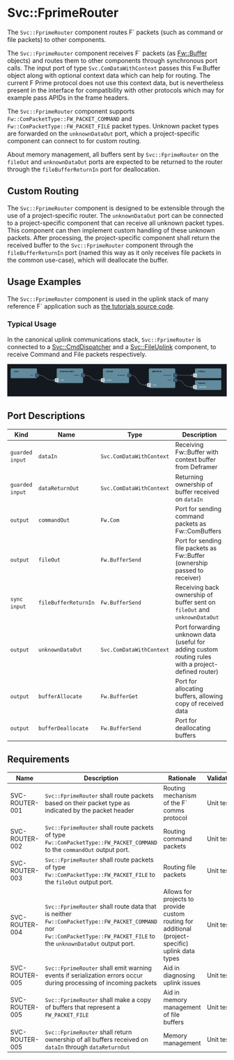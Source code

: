 # Svc::FprimeRouter

The `Svc::FprimeRouter` component routes F´ packets (such as command or file packets) to other components.

The `Svc::FprimeRouter` component receives F´ packets (as [Fw::Buffer](../../../Fw/Buffer/docs/sdd.md) objects) and routes them to other components through synchronous port calls. The input port of type `Svc.ComDataWithContext` passes this Fw.Buffer object along with optional context data which can help for routing. The current F Prime protocol does not use this context data, but is nevertheless present in the interface for compatibility with other protocols which may for example pass APIDs in the frame headers.

The `Svc::FprimeRouter` component supports `Fw::ComPacketType::FW_PACKET_COMMAND` and `Fw::ComPacketType::FW_PACKET_FILE` packet types. Unknown packet types are forwarded on the `unknownDataOut` port, which a project-specific component can connect to for custom routing.

About memory management, all buffers sent by `Svc::FprimeRouter` on the `fileOut` and `unknownDataOut` ports are expected to be returned to the router through the `fileBufferReturnIn` port for deallocation.

## Custom Routing

The `Svc::FprimeRouter` component is designed to be extensible through the use of a project-specific router. The `unknownDataOut` port can be connected to a project-specific component that can receive all unknown packet types. This component can then implement custom handling of these unknown packets. After processing, the project-specific component shall return the received buffer to the `Svc::FprimeRouter` component through the `fileBufferReturnIn` port (named this way as it only receives file packets in the common use-case), which will deallocate the buffer.

## Usage Examples

The `Svc::FprimeRouter` component is used in the uplink stack of many reference F´ application such as [the tutorials source code](https://github.com/fprime-community#tutorials).

### Typical Usage

In the canonical uplink communications stack, `Svc::FprimeRouter` is connected to a [Svc::CmdDispatcher](../../CmdDispatcher/docs/sdd.md) and a [Svc::FileUplink](../../FileUplink/docs/sdd.md) component, to receive Command and File packets respectively.

![uplink_stack](../../FprimeDeframer/docs/img/deframer_uplink_stack.png)

## Port Descriptions

| Kind | Name | Type | Description |
|---|---|---|---|
| `guarded input` | `dataIn` | `Svc.ComDataWithContext` | Receiving Fw::Buffer with context buffer from Deframer 
| `guarded input` | `dataReturnOut` | `Svc.ComDataWithContext` | Returning ownership of buffer received on `dataIn` 
| `output` | `commandOut` | `Fw.Com` | Port for sending command packets as Fw::ComBuffers |
| `output` | `fileOut` | `Fw.BufferSend` | Port for sending file packets as Fw::Buffer (ownership passed to receiver) |
| `sync input` | `fileBufferReturnIn` | `Fw.BufferSend` | Receiving back ownership of buffer sent on `fileOut` and `unknownDataOut` | 
| `output` | `unknownDataOut` | `Svc.ComDataWithContext` | Port forwarding unknown data (useful for adding custom routing rules with a  project-defined router) |
| `output`| `bufferAllocate` | `Fw.BufferGet` | Port for allocating buffers, allowing copy of received data |
| `output`| `bufferDeallocate` | `Fw.BufferSend` | Port for deallocating buffers |

## Requirements

| Name | Description | Rationale | Validation |
|---|---|---|---|
SVC-ROUTER-001 | `Svc::FprimeRouter` shall route packets based on their packet type as indicated by the packet header | Routing mechanism of the F´ comms protocol | Unit test |
SVC-ROUTER-002 | `Svc::FprimeRouter` shall route packets of type `Fw::ComPacketType::FW_PACKET_COMMAND` to the `commandOut` output port. | Routing command packets | Unit test |
SVC-ROUTER-003 | `Svc::FprimeRouter` shall route packets of type `Fw::ComPacketType::FW_PACKET_FILE` to the `fileOut` output port. | Routing file packets | Unit test |
SVC-ROUTER-004 | `Svc::FprimeRouter` shall route data that is neither `Fw::ComPacketType::FW_PACKET_COMMAND` nor `Fw::ComPacketType::FW_PACKET_FILE` to the `unknownDataOut` output port. | Allows for projects to provide custom routing for additional (project-specific) uplink data types | Unit test |
SVC-ROUTER-005 | `Svc::FprimeRouter` shall emit warning events if serialization errors occur during processing of incoming packets | Aid in diagnosing uplink issues | Unit test |
SVC-ROUTER-005 | `Svc::FprimeRouter` shall make a copy of buffers that represent a `FW_PACKET_FILE` | Aid in memory management of file buffers | Unit test |
SVC-ROUTER-005 | `Svc::FprimeRouter` shall return ownership of all buffers received on `dataIn` through `dataReturnOut` | Memory management | Unit test |
